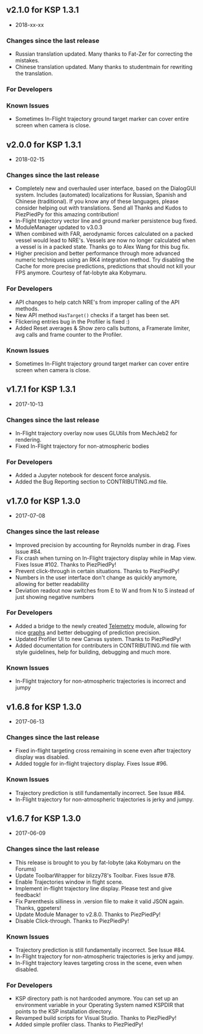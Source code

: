 ## v2.1.0 for KSP 1.3.1
 - 2018-xx-xx

### Changes since the last release

 * Russian translation updated. Many thanks to Fat-Zer for correcting the mistakes.
 * Chinese translation updated. Many thanks to studentmain for rewriting the translation.

### For Developers

### Known Issues

 * Sometimes In-Flight trajectory ground target marker can cover entire screen when camera is close.


## v2.0.0 for KSP 1.3.1
 - 2018-02-15

### Changes since the last release

 * Completely new and overhauled user interface, based on the DialogGUI system.
   Includes (automated) localizations for Russian, Spanish and Chinese (traditional). If you know any of these languages, please consider helping out with translations. Send all Thanks and Kudos to PiezPiedPy for this amazing contribution!
 * In-Flight trajectory vector line and ground marker persistence bug fixed.
 * ModuleManager updated to v3.0.3
 * When combined with FAR, aerodynamic forces calculated on a packed vessel would lead to NRE's.
   Vessels are now no longer calculated when a vessel is in a packed state. Thanks go to Alex Wang for this bug fix.
 * Higher precision and better performance through more advanced numeric techniques using an RK4 integration method.
   Try disabling the Cache for more precise predictions, predictions that should not kill your FPS anymore.
   Courtesy of fat-lobyte aka Kobymaru.

### For Developers

 * API changes to help catch NRE's from improper calling of the API methods.
 * New API method `HasTarget()` checks if a target has been set.
 * Flickering entries bug in the Profiler is fixed :)
 * Added Reset averages & Show zero calls buttons, a Framerate limiter, avg calls and frame counter to the Profiler.
 
### Known Issues

 * Sometimes In-Flight trajectory ground target marker can cover entire screen when camera is close.


## v1.7.1 for KSP 1.3.1
 - 2017-10-13

### Changes since the last release

 * In-Flight trajectory overlay now uses GLUtils from MechJeb2 for rendering.
 * Fixed In-Flight trajectory for non-atmospheric bodies

### For Developers

 * Added a Jupyter notebook for descent force analysis.
 * Added the Bug Reporting section to CONTRIBUTING.md file.


## v1.7.0 for KSP 1.3.0
 - 2017-07-08

### Changes since the last release

 * Improved precision by accounting for Reynolds number in drag. Fixes Issue #84.
 * Fix crash when turning on In-Flight trajectory display while in Map view. Fixes Issue #102. Thanks to PiezPiedPy!
 * Prevent click-through in certain situations. Thanks to PiezPiedPy!
 * Numbers in the user interface don't change as quickly anymore, allowing for better readability
 * Deviation readout now switches from E to W and from N to S instead of just showing negative numbers

### For Developers

 * Added a bridge to the newly created [Telemetry](https://github.com/fat-lobyte/KSPTelemetry) module,
   allowing for nice [graphs](https://user-images.githubusercontent.com/173609/27686194-febdbca6-5cd1-11e7-877d-1ab6e5069fb6.png)
   and better debugging of prediction precision.
 * Updated Profiler UI to new Canvas system. Thanks to PiezPiedPy!
 * Added documentation for contributers in CONTRIBUTING.md file with style guidelines,
   help for building, debugging and much more.

### Known Issues

  * In-Flight trajectory for non-atmospheric trajectories is incorrect and jumpy


## v1.6.8 for KSP 1.3.0

- 2017-06-13

### Changes since the last release
  * Fixed in-flight targeting cross remaining in scene even after trajectory display was disabled.
  * Added toggle for in-flight trajectory display. Fixes Issue #96.

### Known Issues
  * Trajectory prediction is still fundamentally incorrect. See Issue #84.
  * In-Flight trajectory for non-atmospheric trajectories is jerky and jumpy.


## v1.6.7 for KSP 1.3.0

- 2017-06-09

### Changes since the last release
  * This release is brought to you by fat-lobyte (aka Kobymaru on the Forums)
  * Update ToolbarWrapper for blizzy78's Toolbar. Fixes Issue #78.
  * Enable Trajectories window in flight scene.
  * Implement in-flight trajectory line display. Please test and give feedback!
  * Fix Parenthesis silliness in .version file to make it valid JSON again. Thanks, ggpeters!
  * Update Module Manager to v2.8.0. Thanks to PiezPiedPy!
  * Disable Click-through. Thanks to PiezPiedPy!

### Known Issues
  * Trajectory prediction is still fundamentally incorrect. See Issue #84.
  * In-Flight trajectory for non-atmospheric trajectories is jerky and jumpy.
  * In-Flight trajectory leaves targeting cross in the scene, even when disabled.

### For Developers
  * KSP directory path is not hardcoded anymore. You can set up an environment variable in your Operating System named KSPDIR that points to the KSP installation directory.
  * Revamped build scripts for Visual Studio. Thanks to PiezPiedPy!
  * Added simple profiler class. Thanks to PiezPiedPy!
